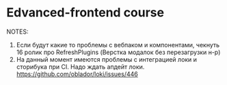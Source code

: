 # Edvanced-frontend course

NOTES:

1. Если будут какие то проблемы с вебпаком и компонентами, чекнуть 16 ролик про RefreshPlugins (Верстка модалок без перезагрузки н-р)
2. На данный момент имеются проблемы с интеграцией локи и сторибука при CI. Надо ждать апдейт локи.  https://github.com/oblador/loki/issues/446
